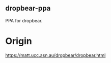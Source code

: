 dropbear-ppa
------------

PPA for dropbear.

Origin
======

https://matt.ucc.asn.au/dropbear/dropbear.html
